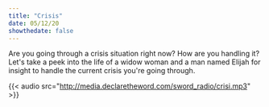 ```yaml
---
title: "Crisis"
date: 05/12/20
showthedate: false
---
```


Are you going through a crisis situation right now? How are you handling it? Let's take a peek into the life of a widow woman and a man named Elijah for insight to handle the current crisis you're going through.
<!--more-->
{{< audio src="http://media.declaretheword.com/sword_radio/crisi.mp3" >}}